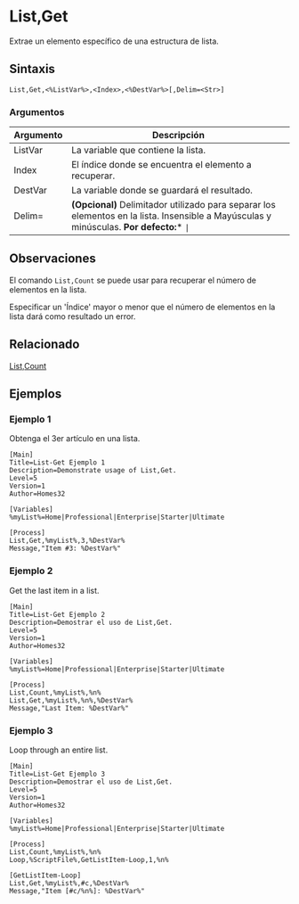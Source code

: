 # List,Get

Extrae un elemento específico de una estructura de lista.

## Sintaxis

```pebakery
List,Get,<%ListVar%>,<Index>,<%DestVar%>[,Delim=<Str>]
```

### Argumentos

| Argumento | Descripción |
| --- | --- |
| ListVar | La variable que contiene la lista. |
| Index | El índice donde se encuentra el elemento a recuperar. |
| DestVar | La variable donde se guardará el resultado. |
| Delim= | **(Opcional)** Delimitador utilizado para separar los elementos en la lista. Insensible a Mayúsculas y minúsculas. **Por defecto:*** `\|` |

## Observaciones

El comando `List,Count` se puede usar para recuperar el número de elementos en la lista.

Especificar un 'Índice' mayor o menor que el número de elementos en la lista dará como resultado un error.

## Relacionado

[List,Count](./Count.md)

## Ejemplos

### Ejemplo 1

Obtenga el 3er artículo en una lista.

```pebakery
[Main]
Title=List-Get Ejemplo 1
Description=Demonstrate usage of List,Get.
Level=5
Version=1
Author=Homes32

[Variables]
%myList%=Home|Professional|Enterprise|Starter|Ultimate

[Process]
List,Get,%myList%,3,%DestVar%
Message,"Item #3: %DestVar%"
```

### Ejemplo 2

Get the last item in a list.

```pebakery
[Main]
Title=List-Get Ejemplo 2
Description=Demostrar el uso de List,Get.
Level=5
Version=1
Author=Homes32

[Variables]
%myList%=Home|Professional|Enterprise|Starter|Ultimate

[Process]
List,Count,%myList%,%n%
List,Get,%myList%,%n%,%DestVar%
Message,"Last Item: %DestVar%"
```

### Ejemplo 3

Loop through an entire list.

```pebakery
[Main]
Title=List-Get Ejemplo 3
Description=Demostrar el uso de List,Get.
Level=5
Version=1
Author=Homes32

[Variables]
%myList%=Home|Professional|Enterprise|Starter|Ultimate

[Process]
List,Count,%myList%,%n%
Loop,%ScriptFile%,GetListItem-Loop,1,%n%

[GetListItem-Loop]
List,Get,%myList%,#c,%DestVar%
Message,"Item [#c/%n%]: %DestVar%"
```
